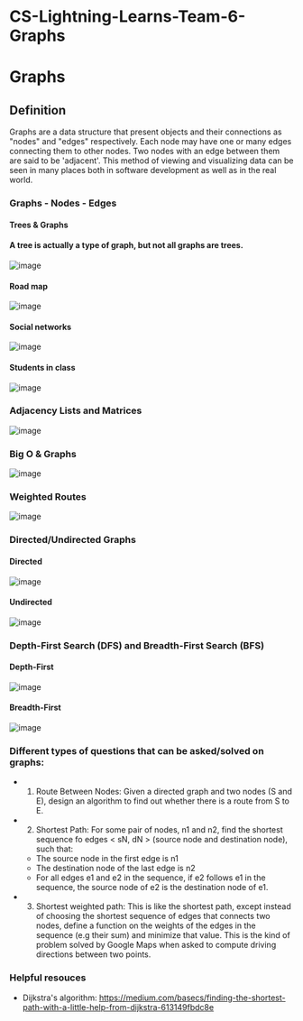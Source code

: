 # CS-Lightning-Learns-Team-6-Graphs 

# Graphs

## Definition
Graphs are a data structure that present objects and their connections as "nodes" and "edges" respectively.  Each node may have one or many edges connecting them to other nodes.  Two nodes with an edge between them are said to be 'adjacent'.  This method of viewing and visualizing data can be seen in many places both in software development as well as in the real world.

### Graphs - Nodes - Edges

#### Trees & Graphs 
#### A tree is actually a type of graph, but not all graphs are trees.
![image](public/images/tree_graph.jpg)

#### Road map
![image](public/images/road_map.jpeg)

#### Social networks
![image](public/images/social_network.png)

#### Students in class
![image](public/images/student_graph.png)

### Adjacency Lists and Matrices

![image](public/images/adjacency_lists.png)

### Big O & Graphs

![image](public/images/big_O.png)

### Weighted Routes

![image](public/images/weighted_routes.png)

### Directed/Undirected Graphs

#### Directed

![image](public/images/directed_graph.png)

#### Undirected

![image](public/images/undirected.jpeg)

### Depth-First Search (DFS) and Breadth-First Search (BFS)

#### Depth-First

![image](public/images/depth_first.jpg)

#### Breadth-First

![image](public/images/breadth_first.jpg)


### Different types of questions that can be asked/solved on graphs:
- 1. Route Between Nodes: Given a directed graph and two nodes (S and E), design an algorithm to find out whether there is a route from S to E.

- 2. Shortest Path: For some pair of nodes, n1 and n2, find the shortest sequence fo edges < sN, dN > (source node and destination node), such that:
	+ The source node in the first edge is n1
	+ The destination node of the last edge is n2
	+ For all edges e1 and e2 in the sequence, if e2 follows e1 in the sequence, the source node of e2 is the destination node of e1.

- 3. Shortest weighted path: This is like the shortest path, except instead of choosing the shortest sequence of edges that connects two nodes, define a function on the weights of the edges in the sequence (e.g their sum) and minimize that value. This is the kind of problem solved by Google Maps when asked to compute driving directions between two points.


### Helpful resouces

- Dijkstra's algorithm:  https://medium.com/basecs/finding-the-shortest-path-with-a-little-help-from-dijkstra-613149fbdc8e